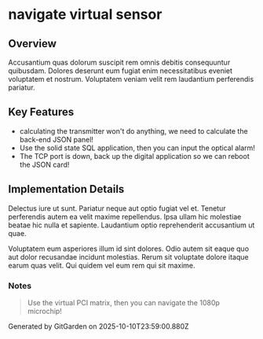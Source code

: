 # navigate virtual sensor

## Overview
Accusantium quas dolorum suscipit rem omnis debitis consequuntur quibusdam. Dolores deserunt eum fugiat enim necessitatibus eveniet voluptatem et nostrum. Voluptatem veniam velit rem laudantium perferendis pariatur.

## Key Features
- calculating the transmitter won't do anything, we need to calculate the back-end JSON panel!
- Use the solid state SQL application, then you can input the optical alarm!
- The TCP port is down, back up the digital application so we can reboot the JSON card!

## Implementation Details
Delectus iure ut sunt. Pariatur neque aut optio fugiat vel et. Tenetur perferendis autem ea velit maxime repellendus. Ipsa ullam hic molestiae beatae hic nulla et sapiente. Laudantium optio reprehenderit accusantium ut quae.
 Voluptatem eum asperiores illum id sint dolores. Odio autem sit eaque quo aut dolor recusandae incidunt molestias. Rerum sit voluptate dolore itaque earum quas velit. Qui quidem vel eum rem qui sit maxime.

### Notes
> Use the virtual PCI matrix, then you can navigate the 1080p microchip!

Generated by GitGarden on 2025-10-10T23:59:00.880Z